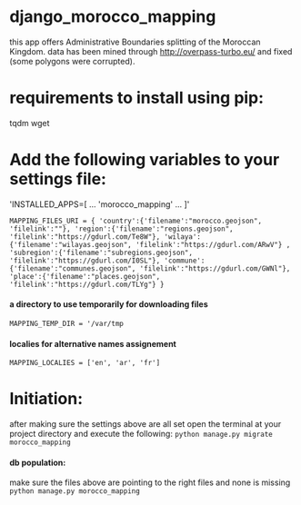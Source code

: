 
# django_morocco_mapping

this app offers Administrative Boundaries splitting of the Moroccan Kingdom. 
data has been mined through http://overpass-turbo.eu/ and fixed (some polygons were corrupted).

# requirements to install using pip: 
tqdm
wget

# Add the following variables to your settings file:
'INSTALLED_APPS=[
...
'morocco_mapping'
...
]'

`MAPPING_FILES_URI = {
    'country':{'filename':"morocco.geojson",
              'filelink':""},
    'region':{'filename':"regions.geojson",
              'filelink':"https://gdurl.com/Te8W"},
    'wilaya':{'filename':"wilayas.geojson",
              'filelink':"https://gdurl.com/ARwV"} ,
    'subregion':{'filename':"subregions.geojson",
                  'filelink':"https://gdurl.com/I0SL"},
    'commune':{'filename':"communes.geojson",
                'filelink':"https://gdurl.com/GWNl"},
    'place':{'filename':"places.geojson",
             'filelink':"https://gdurl.com/TLYg"}
}`
<br/>
#### a directory to use temporarily for downloading files
`MAPPING_TEMP_DIR = '/var/tmp`
<br/>
#### localies for alternative names assignement
`MAPPING_LOCALIES = ['en', 'ar', 'fr']`

# Initiation:
after making sure the settings above are all set 
open the terminal at your project directory and execute the following:
`python manage.py migrate morocco_mapping`

#### db population:
make sure the files above are pointing to the right files and none is missing 
`python manage.py morocco_mapping`
